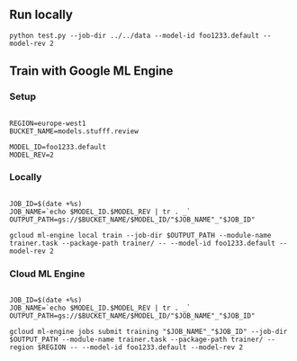 
## Run locally

```shell
python test.py --job-dir ../../data --model-id foo1233.default --model-rev 2
````

## Train with Google ML Engine

### Setup

```shell

REGION=europe-west1
BUCKET_NAME=models.stufff.review

MODEL_ID=foo1233.default
MODEL_REV=2

````

### Locally

```shell

JOB_ID=$(date +%s)
JOB_NAME=`echo $MODEL_ID.$MODEL_REV | tr . _`
OUTPUT_PATH=gs://$BUCKET_NAME/$MODEL_ID/"$JOB_NAME"_"$JOB_ID"

gcloud ml-engine local train --job-dir $OUTPUT_PATH --module-name trainer.task --package-path trainer/ -- --model-id foo1233.default --model-rev 2

````

### Cloud ML Engine

```shell

JOB_ID=$(date +%s)
JOB_NAME=`echo $MODEL_ID.$MODEL_REV | tr . _`
OUTPUT_PATH=gs://$BUCKET_NAME/$MODEL_ID/"$JOB_NAME"_"$JOB_ID"

gcloud ml-engine jobs submit training "$JOB_NAME"_"$JOB_ID" --job-dir $OUTPUT_PATH --module-name trainer.task --package-path trainer/ --region $REGION -- --model-id foo1233.default --model-rev 2

````

